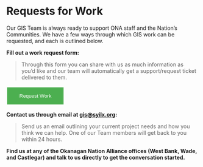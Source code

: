 # Requests for Work

Our GIS Team is always ready to support ONA staff and the Nation’s Communities. We have a few ways through which GIS work can be requested, and each is outlined below. 

**Fill out a work request form:** 
> Through this form you can share with us as much information as you’d like and our team will automatically get a support/request ticket delivered to them. 

<div>
<a href="https://form.asana.com/?k=SmoW6QOaNu8MkjRr1E01mw&d=287384390868228"><button style="border:none; color:white; padding: 15px 32px; text-align: center; text-decoration: none; display: inline-block font-size: 16px; margin: 4px 2px; background-color: #4CAF50;">Request Work</button></a>
</div>

**Contact us through email at [gis@syilx.org](mailto:gis@syilx.org):** 

> Send us an email outlining your current project needs and how you think we can help. One of our Team members will get back to you within 24 hours. 


**Find us at any of the Okanagan Nation Alliance offices (West Bank, Wade, and Castlegar) and talk to us directly to get the conversation started.** 